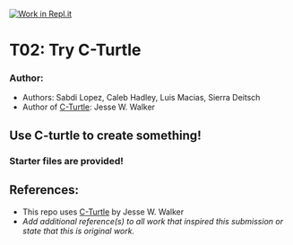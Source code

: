 [![Work in Repl.it](https://classroom.github.com/assets/work-in-replit-14baed9a392b3a25080506f3b7b6d57f295ec2978f6f33ec97e36a161684cbe9.svg)](https://classroom.github.com/online_ide?assignment_repo_id=398218&assignment_repo_type=GroupAssignmentRepo)
# T02: Try C-Turtle

### Author:
- Authors: Sabdi Lopez, Caleb Hadley, Luis Macias, Sierra Deitsch
- Author of [C-Turtle](https://github.com/walkerje/C-Turtle): Jesse W. Walker

## Use C-turtle to create something!

### Starter files are provided!

## References:
- This repo uses [C-Turtle](https://github.com/walkerje/C-Turtle) by Jesse W. Walker
- *Add additional reference(s) to all work that inspired this submission or state that this is original work.*
